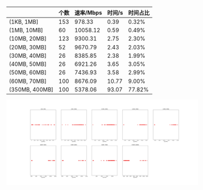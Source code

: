 |   |个数|速率/Mbps|时间/s|时间占比|
|---|---|---|---|---|
|(1KB, 1MB]|153|978.33|0.39|0.32%|
|(1MB, 10MB]|60|10058.12|0.59|0.49%|
|(10MB, 20MB]|123|9300.31|2.75|2.30%|
|(20MB, 30MB]|52|9670.79|2.43|2.03%|
|(30MB, 40MB]|26|8385.85|2.38|1.99%|
|(40MB, 50MB]|26|6921.26|3.65|3.05%|
|(50MB, 60MB]|26|7436.93|3.58|2.99%|
|(60MB, 70MB]|100|8676.09|10.77|9.00%|
|(350MB, 400MB]|100|5378.06|93.07|77.82%|

![](./速率分布.jpg)
